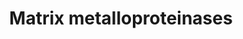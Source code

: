 ---
annotations:
- id: PW:0000646
  parent: signaling pathway
  type: Pathway Ontology
  value: cell-extracellular matrix signaling pathway
authors:
- MaintBot
- Thomas
- Ddigles
- Eweitz
- Khanspers
citedin: ''
communities: []
description: 'Matrix metalloproteinases (MMPs) are zinc-dependent endopeptidases;
  other family members are adamalysins, serralysins, and astacins. The MMPs belong
  to a larger family of proteases known as the metzincin superfamily. Collectively
  they are capable of degrading all kinds of extracellular matrix proteins, but also
  can process a number of bioactive molecules. They are known to be involved in the
  cleavage of cell surface receptors, the release of apoptotic ligands (such as the
  FAS ligand), and chemokine/cytokine in/activation. MMPs are also thought to play
  a major role on cell behaviors such as cell proliferation, migration (adhesion/dispersion),
  differentiation, angiogenesis, apoptosis and host defense.  Source: [Wikipedia](https://en.wikipedia.org/wiki/Matrix_metalloproteinase)'
last-edited: 2025-02-27
ndex: null
organisms:
- Gallus gallus
redirect_from:
- /index.php/Pathway:WP823
- /instance/WP823
- /instance/WP823_r136998
revision: r136998
schema-jsonld:
- '@context': https://schema.org/
  '@id': https://wikipathways.github.io/pathways/WP823.html
  '@type': Dataset
  creator:
    '@type': Organization
    name: WikiPathways
  description: 'Matrix metalloproteinases (MMPs) are zinc-dependent endopeptidases;
    other family members are adamalysins, serralysins, and astacins. The MMPs belong
    to a larger family of proteases known as the metzincin superfamily. Collectively
    they are capable of degrading all kinds of extracellular matrix proteins, but
    also can process a number of bioactive molecules. They are known to be involved
    in the cleavage of cell surface receptors, the release of apoptotic ligands (such
    as the FAS ligand), and chemokine/cytokine in/activation. MMPs are also thought
    to play a major role on cell behaviors such as cell proliferation, migration (adhesion/dispersion),
    differentiation, angiogenesis, apoptosis and host defense.  Source: [Wikipedia](https://en.wikipedia.org/wiki/Matrix_metalloproteinase)'
  keywords:
  - BSG
  - MMP1
  - MMP11
  - MMP13
  - MMP14
  - MMP15
  - MMP16
  - MMP17
  - MMP2
  - MMP23B
  - MMP24
  - MMP27
  - MMP28
  - MMP3
  - MMP7
  - MMP9
  - TCF20
  - TIMP2
  - TIMP3
  - TIMP4
  license: CC0
  name: Matrix metalloproteinases
seo: CreativeWork
title: Matrix metalloproteinases
wpid: WP823
---